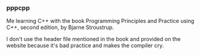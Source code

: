 ### pppcpp
Me learning C++ with the book Programming Principles and Practice using C++, second edition, by Bjarne Stroustrup.


I don't use the header file mentioned in the book and provided on the website because it's bad practice and makes the compiler cry.

